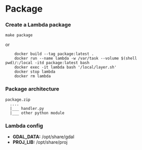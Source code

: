 # Package


### Create a Lambda package

`make package`

or

```
	docker build --tag package:latest .
	docker run --name lambda -w /var/task --volume $(shell pwd)/:/local -itd package:latest bash
	docker exec -it lambda bash '/local/layer.sh'
	docker stop lambda
	docker rm lambda
```

### Package architecture

```
package.zip
  ....
  |___ handler.py
  |___ other python module
```

### Lambda config
- **GDAL_DATA:** /opt/share/gdal
- **PROJ_LIB:** /opt/share/proj
